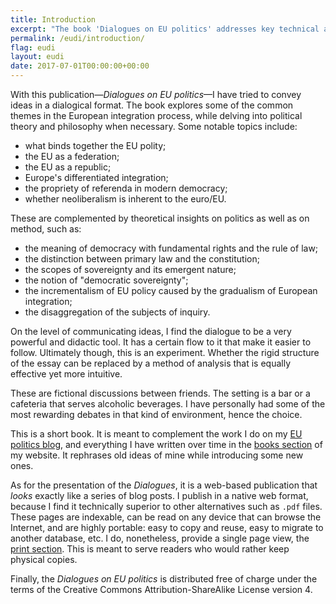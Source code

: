```yaml
---
title: Introduction
excerpt: "The book 'Dialogues on EU politics' addresses key technical and theoretical issues pertinent to the European Union and the integration process."
permalink: /eudi/introduction/
flag: eudi
layout: eudi
date: 2017-07-01T00:00:00+00:00
---
```

With this publication—*Dialogues on EU politics*—I have tried to convey ideas in a dialogical format. The book explores some of the common themes in the European integration process, while delving into political theory and philosophy when necessary. Some notable topics include:

- what binds together the EU polity;
- the EU as a federation;
- the EU as a republic;
- Europe's differentiated integration;
- the propriety of referenda in modern democracy;
- whether neoliberalism is inherent to the euro/EU.

These are complemented by theoretical insights on politics as well as on method, such as:

- the meaning of democracy with fundamental rights and the rule of law;
- the distinction between primary law and the constitution;
- the scopes of sovereignty and its emergent nature;
- the notion of "democratic sovereignty";
- the incrementalism of EU policy caused by the gradualism of European integration;
- the disaggregation of the subjects of inquiry.

On the level of communicating ideas, I find the dialogue to be a very powerful and didactic tool. It has a certain flow to it that make it easier to follow. Ultimately though, this is an experiment. Whether the rigid structure of the essay can be replaced by a method of analysis that is equally effective yet more intuitive.

These are fictional discussions between friends. The setting is a bar or a cafeteria that serves alcoholic beverages. I have personally had some of the most rewarding debates in that kind of environment, hence the choice.

This is a short book. It is meant to complement the work I do on my [EU politics blog](/blog/), and everything I have written over time in the [books section](/books/) of my website. It rephrases old ideas of mine while introducing some new ones.

As for the presentation of the *Dialogues*, it is a web-based publication that *looks* exactly like a series of blog posts. I publish in a native web format, because I find it technically superior to other alternatives such as `.pdf` files. These pages are indexable, can be read on any device that can browse the Internet, and are highly portable: easy to copy and reuse, easy to migrate to another database, etc. I do, nonetheless, provide a single page view, the [print section](/eudi/print/). This is meant to serve readers who would rather keep physical copies.

Finally, the *Dialogues on EU politics* is distributed free of charge under the terms of the Creative Commons Attribution-ShareAlike License version 4.
